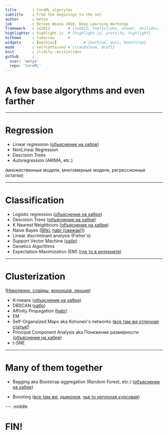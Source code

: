 ```yaml
---
title       : CoreML algorytms
subtitle    : From the beginings to the not
author      : metya
job         : Летняя Школа 2018, Deep Learning Workshop
framework   : io2012        # {io2012, html5slides, shower, dzslides, ...}
highlighter : highlight.js  # {highlight.js, prettify, highlight}
hitheme     : tomorrow      # 
widgets     : [mathjax]            # {mathjax, quiz, bootstrap}
mode        : selfcontained # {standalone, draft}
knit        : slidify::knit2slides
guthub      :
  user: 'metya'
  repo: 'CoreML'
---
```


# A few base algorythms and even farther

---

# Regression
- Linear regression ([объяснение на хабре](https://habr.com/company/ods/blog/323890/))
- NonLinear Regression
- Descision Trees 
- Autoregression (ARIMA, etc.) 
  
(множественные модели, многомерные модели, регрессионные остатки)

---

# Classification
- Logistic regression ([объяснение на хабре](https://habr.com/company/ods/blog/323890/))
- Descision Trees ([объяснение на хабре](https://habr.com/company/ods/blog/322534/))
- K Nearest Neighbours ([объяснение на хабре](https://habr.com/company/ods/blog/322534/))
- Naive Bayes ([Wiki](https://ru.wikipedia.org/wiki/Наивный_байесовский_классификатор), [habr (свежак!)](https://habr.com/post/415963/))
- Linear discriminant analysis (Fisher's)
- Support Vector Machine ([хабр](https://habr.com/post/105220/))
- Genetics Algorithms
- Expectation-Maximization (EM) ([где то в интернете](https://basegroup.ru/community/articles/em))

---
# Clusterization
([Николенко, слайды](https://logic.pdmi.ras.ru/~sergey/teaching/mlau12/10-clustem.pdf), [воронцов, лекция](http://www.ccas.ru/voron/download/Clustering.pdf))
- K-means ([объяснение на хабре](https://habr.com/company/ods/blog/325654/))
- DBSCAN ([хабр](https://habrahabr.ru/post/322034/))
- Affinity Propagation ([habr](https://habr.com/post/321216/))
- EM 
- Self-Organaized Maps aka Kohonen's networks ([все там же отличная статья!](https://habr.com/post/338868/))
- Principal Component Analysis aka Понижение размерности ([объяснение на хабре](https://habr.com/company/ods/blog/325654/))
- t-SNE 

---
# Many of them together 
- Bagging aka Bootstrap aggregation (Random Forest, etc.) 
([объяснение на хабре](https://habr.com/company/ods/blog/324402/))

- Boosting ([все там же](https://habr.com/company/ods/blog/327250/), [дьяконов](https://alexanderdyakonov.wordpress.com/2017/06/09/градиентный-бустинг/comment-page-1/), [чья то неплохая курсовая](http://www.machinelearning.ru/wiki/images/9/9a/fonarev.overview_of_boosting_methods.pdf))

--- .middle

# FIN!

